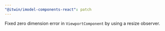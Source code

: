 ```yaml
---
"@itwin/imodel-components-react": patch
---
```


Fixed zero dimension error in `ViewportComponent` by using a resize observer.
